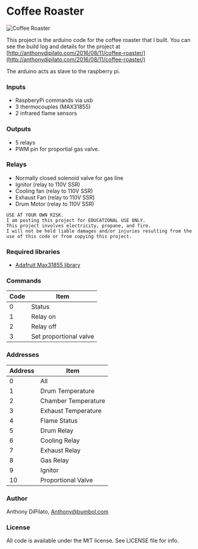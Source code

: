 # Coffee Roaster
![Coffee Roaster](http://anthonydipilato.com/wp-content/uploads/2018/03/roaster-1.jpg)

This project is the arduino code for the coffee roaster that I built.
You can see the build log and details for the project at [http://anthonydipilato.com/2016/08/11/coffee-roaster/](http://anthonydipilato.com/2016/08/11/coffee-roaster/)

The arduino acts as slave to the raspberry pi.

### Inputs
- RaspberyPi commands via usb 
- 3 thermocouples (MAX31855)
- 2 infrared flame sensors

### Outputs 
- 5 relays
- PWM pin for proportial gas valve.

### Relays
- Normally closed solenoid valve for gas line
- Ignitor (relay to 110V SSR)
- Cooling fan (relay to 110V SSR)
- Exhaust Fan (relay to 110V SSR)
- Drum Motor (relay to 110V SSR)

```
USE AT YOUR OWN RISK.
I am posting this project for EDUCATIONAL USE ONLY.
This project involves electricity, propane, and fire.
I will not be held liable damages and/or injuries resulting from the use of this code or from copying this project.
```

### Required libraries
- [Adafruit Max31855 library](https://github.com/adafruit/Adafruit-MAX31855-library)

### Commands

| Code 	| Item 				|
| --- 	| --- 				|	 
| 0	|	Status 			|
| 1	|	Relay on 		|
| 2	|	Relay off 		|
| 3	|	Set proportional valve 	|

### Addresses

| Address 	| Item 				|
| --- 		| --- 				|
| 0		|	All 			|
| 1		|	Drum Temperature 	|
| 2		|	Chamber Temperature 	|
| 3		|	Exhaust Temperature	|
| 4		|	Flame Status		|
| 5		|	Drum Relay		|
| 6		|	Cooling Relay		|
| 7		|	Exhaust Relay		|
| 8		|	Gas Relay		|
| 9		|	Ignitor			|
| 10		|	Proportional Valve	|

### Author
Anthony DiPilato, Anthony@bumbol.com

### License
All code is available under the MIT license. See LICENSE file for info.
